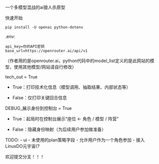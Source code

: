 一个多模型混战的ai狼人杀原型

快速开始

```
pip install -U openai python-dotenv
```

.env:
```
api_key=你的API密钥
base_url=https://openrouter.ai/api/v1
```
（作者用的是openrouter.ai，python代码中的model_list定义的是此网站的模型，使用其他模型/网站请自行修改）

tech_out = True

- True：打印技术化信息（模型调用、抽取结果、内部状态等）

- False：仅打印关键回合信息

DEBUG_展示身份到控制台 = True

- True：起局时在控制台展示“座位 ← 角色 / 模型 / 阵营”

- False：隐藏身份映射（为后续用户参加做准备）

TODO:
    - ui
    - 未使用的plan策略字段
    - 允许用户作为一个角色参加
    - 接入LinuxDO元宇宙(?

欢迎提交分支！！！